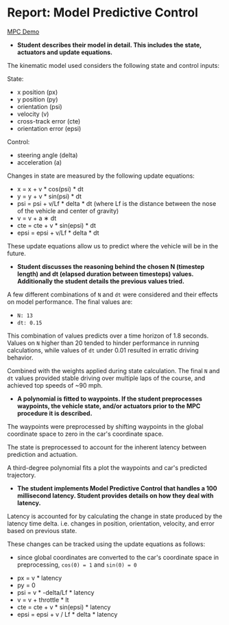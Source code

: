 # Report: Model Predictive Control

[MPC Demo](https://youtu.be/A5sj3lrRzyY)

- **Student describes their model in detail. This includes the state, actuators and update equations.**

The kinematic model used considers the following state and control inputs:

State:
- x position (px)
- y position (py)
- orientation (psi)
- velocity (v)
- cross-track error (cte)
- orientation error (epsi)

Control:
- steering angle (delta)
- acceleration (a)

Changes in state are measured by the following update equations:
- x = x + v * cos(psi) * dt
- y = y + v * sin(psi) * dt
- psi = psi + v/Lf * delta * dt (where Lf is the distance between the nose of the vehicle and center of gravity)
- v = v + a ∗ dt
- cte = cte + v * sin(epsi) * dt
- epsi = epsi + v/Lf * delta * dt

These update equations allow us to predict where the vehicle will be in the future.

- **Student discusses the reasoning behind the chosen N (timestep length) and dt (elapsed duration between timesteps) values. Additionally the student details the previous values tried.**

A few different combinations of `N` and `dt` were considered and their effects on model performance. The final values are:
- `N: 13`
- `dt: 0.15`

This combination of values predicts over a time horizon of 1.8 seconds. Values on `N` higher than 20 tended to hinder performance in running calculations, while values of `dt` under 0.01 resulted in erratic driving behavior.

Combined with the weights applied during state calculation. The final `N` and `dt` values provided stable driving over multiple laps of the course, and achieved top speeds of ~90 mph.

- **A polynomial is fitted to waypoints. If the student preprocesses waypoints, the vehicle state, and/or actuators prior to the MPC procedure it is described.**

The waypoints were preprocessed by shifting waypoints in the global coordinate space to zero in the car's coordinate space.

The state is preprocessed to account for the inherent latency between prediction and actuation.

A third-degree polynomial fits a plot the waypoints and car's predicted trajectory.   

- **The student implements Model Predictive Control that handles a 100 millisecond latency. Student provides details on how they deal with latency.**

Latency is accounted for by calculating the change in state produced by the latency time delta. i.e. changes in position, orientation, velocity, and error based on previous state.

These changes can be tracked using the update equations as follows:
* since global coordinates are converted to the car's coordinate space in preprocessing, `cos(0) = 1` and `sin(0) = 0`

- px = v * latency
- py = 0
- psi = v * -delta/Lf * latency
- v = v + throttle * lt
- cte = cte + v * sin(epsi) * latency
- epsi = epsi + v / Lf * delta * latency

